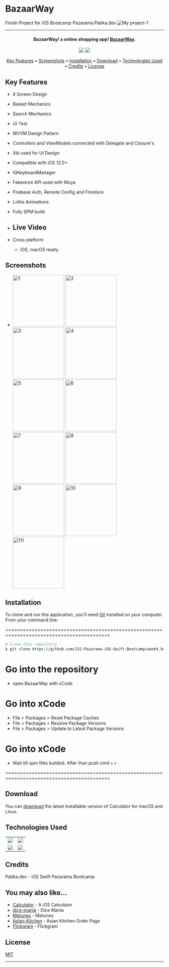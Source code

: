 # BazaarWay
Finish Project for iOS Bootcamp Pazarama Patika.dev
![My project-1](https://user-images.githubusercontent.com/89473605/200177188-93deadca-6003-452a-a2da-3f741639ae56.png)





<hr>
<h4 align="center">BazaarWay! a online shopping app! <a href="https://github.com/asimcanyagiz/BazaarWay" target="_blank">BazaarWay</a>.</h4>

<p align="center">
  <img src="https://img.shields.io/github/commit-activity/y/asimcanyagiz/BazaarWay">
  <img src="https://img.shields.io/github/license/asimcanyagiz/BazaarWay">
</p>

<p align="center">
  <a href="#key-features">Key Features</a> •
  <a href="#screenshots">Screenshots</a> •
  <a href="#installation">Installation</a> •
  <a href="#download">Download</a> •
  <a href="#technologies-used">Technologies Used</a> •
  <a href="#credits">Credits</a> •
  <a href="#license">License</a>
</p>

## Key Features

* 8 Screen Design
* Basket Mechanics
* Search Mechanics
* UI Test
* MVVM Design Pattern
* Controllers and ViewModels connected with Delegate and Closure's
* Xib used for UI Design
* Compatible with iOS 12.0+
* IQKeyboardManager
* Fakestore API used with Moya
* Firebase Auth, Remote Config and Firestore
* Lottie Animations
* Fully SPM build
* Live Video
  - 

* Cross platform
  - iOS, macOS ready.

## Screenshots
- <img width="163" alt="1" src="https://user-images.githubusercontent.com/89473605/200177326-39bb6456-5730-4d6b-bccd-40b2a5879685.png"> <img width="163" alt="2" src="https://user-images.githubusercontent.com/89473605/200177329-23db1088-636e-4744-91de-c9de50a29817.png"> <img width="163" alt="3" src="https://user-images.githubusercontent.com/89473605/200177330-4e8a7b71-6f05-4706-b9be-b5d1627a25d4.png"> <img width="163" alt="4" src="https://user-images.githubusercontent.com/89473605/200177331-c7ae70ad-fc73-47b4-b92a-47af14937543.png"> <img width="163" alt="5" src="https://user-images.githubusercontent.com/89473605/200177333-dc811d1f-3342-4ddc-a85c-391d3733b067.png"> <img width="163" alt="6" src="https://user-images.githubusercontent.com/89473605/200177334-e844cf2f-67a5-4549-a1b9-aeccfa1b22d8.png"> <img width="163" alt="7" src="https://user-images.githubusercontent.com/89473605/200177335-2e860fc9-91c7-49ab-8ea2-408dc492892a.png"> <img width="163" alt="8" src="https://user-images.githubusercontent.com/89473605/200177336-dd8823a8-f358-4a65-8ee0-f1c81464081b.png"> <img width="163" alt="9" src="https://user-images.githubusercontent.com/89473605/200177337-abc3933f-364a-4609-ace5-f9d7c181b817.png"> <img width="163" alt="10" src="https://user-images.githubusercontent.com/89473605/200177338-379f08f9-d376-4a5e-83d5-184fed3698f2.png"> <img width="163" alt="111" src="https://user-images.githubusercontent.com/89473605/200177341-61cc61e9-133a-479c-a2a1-5825e6a8fe1c.png">


## Installation

To clone and run this application, you'll need [Git](https://git-scm.com) installed on your computer. From your command line:

==========================================================================================
 ```bash
 # Clone this repository
 $ git clone https://github.com/232-Pazarama-iOS-Swift-Bootcamp/week4_hw4-asimcanyagiz
 ```
 # Go into the repository
 - open BazaarWay with xCode
 
 # Go into xCode
 - File > Packages > Reset Package Caches
 - File > Packages > Resolve Package Versions
 - File > Packages > Update to Latest Package Versions
 
 # Go into xCode
 - Wait till spm files builded. After than push cmd + r
 
==========================================================================================


## Download

You can [download](https://github.com/asimcanyagiz/BazaarWay) the latest installable version of Calculator for macOS and Linux.

## Technologies Used

<table style"float:right;">
  <tr>
    <td><img src="https://img.shields.io/badge/Swift-FA7343?style=for-the-badge&logo=swift&logoColor=white"/></td>
    <td><img src="https://img.shields.io/badge/Xcode-007ACC?style=for-the-badge&logo=Xcode&logoColor=white"></td>
  </tr>
  <tr>
    <td><img src="https://img.shields.io/badge/GitHub-100000?style=for-the-badge&logo=github&logoColor=white"/></td>
    <td><img src="https://img.shields.io/badge/GIT-E44C30?style=for-the-badge&logo=git&logoColor=white"/></td>
  </tr>
</table>

## Credits

Patika.dev - iOS Swift Pazarama Bootcamp

## You may also like...

- [Calculator](https://github.com/asimcanyagiz/iOS-Bootcamp-Week1) - A iOS Calculator
- [dice-mania](https://github.com/asimcanyagiz/dice-mania) - Dice Mania
- [Metunes](https://github.com/asimcanyagiz/Metunes) - Metunes
- [Asian-Kitchen](https://github.com/asimcanyagiz/asian-kitchen) - Asian Kitchen Order Page
- [Flickgram](https://github.com/asimcanyagiz/Flickgram) - Flickgram

## License

[MIT](https://choosealicense.com/licenses/mit)

---
